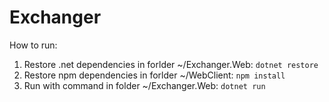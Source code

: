 # Exchanger
How to run:
1. Restore .net dependencies in forlder ~/Exchanger.Web: `dotnet restore`
2. Restore npm dependencies in forlder ~/WebClient: `npm install`
3. Run with command in folder ~/Exchanger.Web: `dotnet run`
